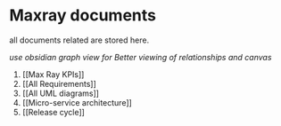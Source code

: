 # Maxray documents

all documents related are stored here.

*use obsidian graph view for Better viewing of relationships and canvas*

1. [[Max Ray KPIs]]
2. [[All Requirements]]
3. [[All UML diagrams]]
4. [[Micro-service architecture]]
5. [[Release cycle]]

